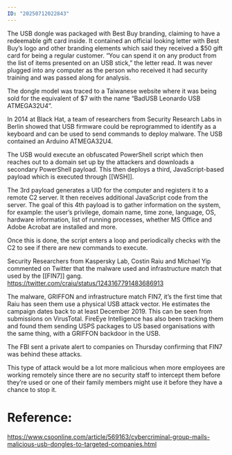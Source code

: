 ```yaml
---
ID: "20250712022843"
---
```

The USB dongle was packaged with Best Buy branding, claiming to have a redeemable gift card inside. It contained an official looking letter with Best Buy’s logo and other branding elements which said they received a $50 gift card for being a regular customer. “You can spend it on any product from the list of items presented on an USB stick,” the letter read. It was never plugged into any computer as the person who received it had security training and was passed along for analysis.

The dongle model was traced to a Taiwanese website where it was being sold for the equivalent of $7 with the name “BadUSB Leonardo USB ATMEGA32U4”.

In 2014 at Black Hat, a team of researchers from Security Research Labs in Berlin showed that USB firmware could be reprogrammed to identify as a keyboard and can be used to send commands to deploy malware. The USB contained an Arduino ATMEGA32U4.

The USB would execute an obfuscated PowerShell script which then reaches out to a domain set up by the attackers and downloads a secondary PowerShell payload. This then deploys a third, JavaScript-based payload which is executed through [[WSH]].

The 3rd payload generates a UID for the computer and registers it to a remote C2 server. It then receives additional JavaScript code from the server. The goal of this 4th payload is to gather information on the system, for example: the user’s privilege, domain name, time zone, language, OS, hardware information, list of running processes, whether MS Office and Adobe Acrobat are installed and more.

Once this is done, the script enters a loop and periodically checks with the C2 to see if there are new commands to execute.

Security Researchers from Kaspersky Lab, Costin Raiu and Michael Yip commented on Twitter that the malware used and infrastructure match that used by the [[FIN7]] gang.
https://twitter.com/craiu/status/1243167791483686913

The malware, GRIFFON and infrastructure match FIN7, it’s the first time that Raiu has seen them use a physical USB attack vector. He estimates the campaign dates back to at least December 2019. This can be seen from submissions on VirusTotal. FireEye Intelligence has also been tracking them and found them sending USPS packages to US based organisations with the same thing, with a GRIFFON backdoor in the USB.

The FBI sent a private alert to companies on Thursday confirming that FIN7 was behind these attacks. 

This type of attack would be a lot more malicious when more employees are working remotely since there are no security staff to intercept them before they’re used or one of their family members might use it before they have a chance to stop it.

# Reference:
https://www.csoonline.com/article/569163/cybercriminal-group-mails-malicious-usb-dongles-to-targeted-companies.html